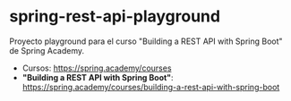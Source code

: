 # spring-rest-api-playground
Proyecto playground para el curso "Building a REST API with Spring Boot" de Spring Academy.

* Cursos: https://spring.academy/courses
* **"Building a REST API with Spring Boot"**: https://spring.academy/courses/building-a-rest-api-with-spring-boot
